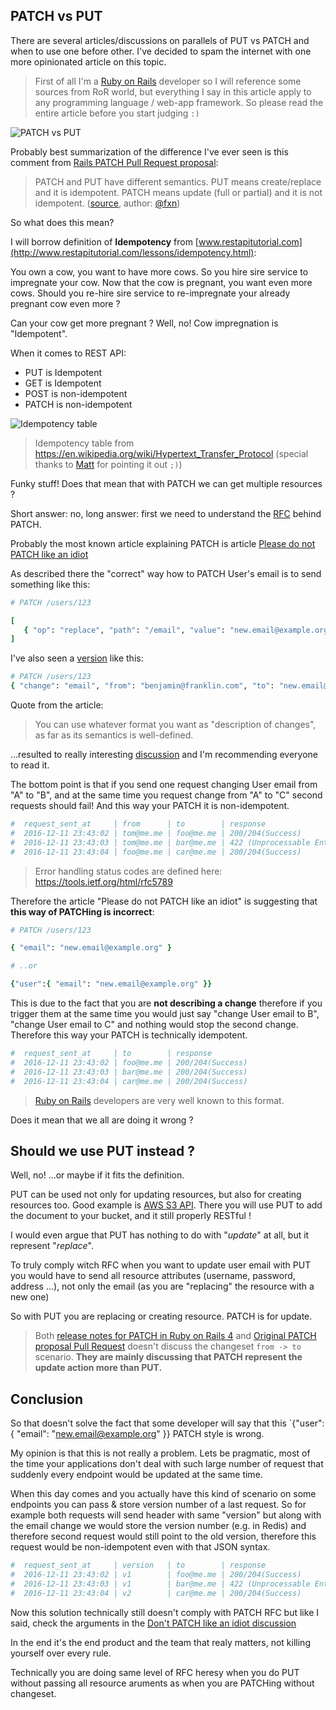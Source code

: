 ## PATCH vs PUT

There are several articles/discussions on parallels of PUT vs PATCH and
when to  use one before other. I've decided to spam the internet with one more opinionated
article on this topic.

> First of all I'm a [Ruby on Rails](http://rubyonrails.org/) developer so I will reference some
> sources from RoR world, but everything I say in this article apply to any programming language / web-app
> framework. So please read the entire article before you start judging `:)`


![PATCH vs PUT](https://raw.githubusercontent.com/equivalent/scrapbook2/master/assets/images/2016/put-or-patch.jpg)

Probably best summarization of the difference I've ever seen is this comment
from [Rails PATCH Pull Request proposal](https://github.com/rails/rails/pull/505):

> PATCH and PUT have different semantics. PUT means create/replace and it is idempotent.
> PATCH means update (full or partial) and it is not idempotent. ([source](https://github.com/rails/rails/pull/505#issuecomment-3225622), author: [@fxn](https://github.com/fxn))

So what does this mean?

I will borrow definition of **Idempotency** from [www.restapitutorial.com](http://www.restapitutorial.com/lessons/idempotency.html):

You own a cow, you want to have more cows. So you hire sire service to impregnate your cow.
Now that the cow is pregnant, you want even more cows. Should you re-hire sire service to re-impregnate your
already pregnant cow even more ?

Can your cow get more pregnant ? Well, no! Cow impregnation is "Idempotent".

When it comes to REST API:

* PUT is Idempotent
* GET is Idempotent
* POST is non-idempotent
* PATCH is non-idempotent

![Idempotency table](https://raw.githubusercontent.com/equivalent/scrapbook2/master/assets/images/2016/put-patch-idempotance-table.png) 

> Idempotency table from https://en.wikipedia.org/wiki/Hypertext_Transfer_Protocol  (special thanks to [Matt](https://github.com/orgs/Pobble/people/MatthijsHovelynck) for pointing it out `;)`)

Funky stuff! Does that mean that with PATCH we can get multiple
resources ?

Short answer: no, long answer: first we need to understand
the [RFC](https://tools.ietf.org/html/rfc5789) behind PATCH.

Probably the most known article explaining PATCH is article
[Please do not PATCH like an idiot](http://williamdurand.fr/2014/02/14/please-do-not-patch-like-an-idiot/)

As described there the "correct" way how to PATCH User's email is to send something like this:

```ruby
# PATCH /users/123

[
   { "op": "replace", "path": "/email", "value": "new.email@example.org" }
]
```


I've also seen a [version](http://softwareengineering.stackexchange.com/questions/260818/why-patch-method-is-not-idempotent) like this:

```ruby
# PATCH /users/123
{ "change": "email", "from": "benjamin@franklin.com", "to": "new.email@example.org" }
```

Quote from the article:

> You can use whatever format you want as "description of changes", as
> far as its semantics is well-defined.

...resulted to really interesting
[discussion](http://williamdurand.fr/2014/02/14/please-do-not-patch-like-an-idiot/#disqus_thread) and I'm recommending
everyone to read it.

The bottom point is that if you send one request changing User email from "A"
to "B", and at the same time you request change from "A" to "C" second
requests should fail! And this way your PATCH it is non-idempotent.

```ruby
#  request_sent_at     | from      | to        | response
#  2016-12-11 23:43:02 | tom@me.me | foo@me.me | 200/204(Success)
#  2016-12-11 23:43:03 | tom@me.me | bar@me.me | 422 (Unprocessable Entity)
#  2016-12-11 23:43:04 | foo@me.me | car@me.me | 200/204(Success)
```

> Error handling status codes are defined here: https://tools.ietf.org/html/rfc5789

Therefore the article "Please do not PATCH like an idiot" is suggesting that **this way of PATCHing is incorrect**:

```ruby
# PATCH /users/123

{ "email": "new.email@example.org" }

# ..or

{"user":{ "email": "new.email@example.org" }}
```

This is due to the fact that you are **not describing a change**
therefore if you trigger them at the same time you would just say
"change User email to B", "change User email to C" and nothing would stop the second change.
Therefore this way your PATCH is technically idempotent.

```ruby
#  request_sent_at     | to        | response
#  2016-12-11 23:43:02 | foo@me.me | 200/204(Success)
#  2016-12-11 23:43:03 | bar@me.me | 200/204(Success)
#  2016-12-11 23:43:04 | car@me.me | 200/204(Success)
```

> [Ruby on Rails](http://rubyonrails.org/) developers are very well known to this format.

Does it mean that we all are doing it wrong ?

## Should we use PUT instead ?

Well, no! ...or maybe if it fits the definition.

PUT can be used not only for updating resources, but also for creating resources
too. Good example is [AWS S3 API](http://docs.aws.amazon.com/AmazonS3/latest/API/RESTObjectPUT.html).
There you will use PUT to add the document to your bucket, and it still
properly RESTful !

I would even argue that PUT has nothing to do with
"*update*" at all, but it represent "*replace*".

To truly comply witch RFC when you want to update user email with
PUT you would have to send all resource attributes (username, password,
address ...), not only the email (as you are "replacing" the resource with a new one)

So with PUT you are replacing or creating resource.
PATCH is for update.

> Both [release notes for PATCH in Ruby on Rails 4](http://weblog.rubyonrails.org/2012/2/26/edge-rails-patch-is-the-new-primary-http-method-for-updates/)
> and [Original PATCH proposal Pull Request](https://github.com/rails/rails/pull/505)
> doesn't discuss the changeset `from -> to` scenario. **They are mainly discussing that PATCH
> represent the update action more than PUT.**

## Conclusion

So that doesn't solve the fact that some developer will say that this
`{"user":{ "email": "new.email@example.org" }} PATCH style is wrong.

My opinion is that this is not really a problem. Lets be pragmatic, most of the time your
applications don't deal with such large number of request that suddenly
every endpoint would be updated at the same time.

When this day comes and you actually have
this kind of scenario on some endpoints you can pass & store version number
of a last request. So for example both requests will send header with same
"version" but along with the email change we would store the
version number (e.g. in Redis) and
therefore second request would still point to the old version,
therefore this request would be non-idempotent even with that JSON syntax.

```ruby
#  request_sent_at     | version   | to        | response
#  2016-12-11 23:43:02 | v1        | foo@me.me | 200/204(Success)
#  2016-12-11 23:43:03 | v1        | bar@me.me | 422 (Unprocessable Entity)
#  2016-12-11 23:43:04 | v2        | car@me.me | 200/204(Success)
```

Now this solution technically still
doesn't comply with PATCH RFC but like I said, check the arguments in
the [Don't PATCH like an idiot discussion](http://williamdurand.fr/2014/02/14/please-do-not-patch-like-an-idiot/#disqus_thread)

In the end it's the end product and the team that realy matters,
not killing yourself over every rule.

Technically you are doing same level of RFC heresy when you do PUT
without passing all resource aruments as when you are PATCHing without changeset.
